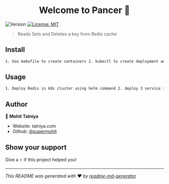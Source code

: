 <h1 align="center">Welcome to Pancer  👋</h1>
<p>
  <img alt="Version" src="https://img.shields.io/badge/version-v1-blue.svg?cacheSeconds=2592000" />
  <a href="#" target="_blank">
    <img alt="License: MIT" src="https://img.shields.io/badge/License-MIT-yellow.svg" />
  </a>
</p>

> Reads Sets and Deletes a key from Redis cache

## Install

```sh
1. Use makefile to create containers 2. kubectl to create deployment and service
```

## Usage

```sh
1. Deploy Redis in k8s cluster using helm command 2. deploy 3 service in k8s cluster 3. Execute the REST api  
```

## Author

👤 **Mohit Talniya**

* Website: talniya.com
* Github: [@supermohit](https://github.com/supermohit)

## Show your support

Give a ⭐️ if this project helped you!

***
_This README was generated with ❤️ by [readme-md-generator](https://github.com/kefranabg/readme-md-generator)_